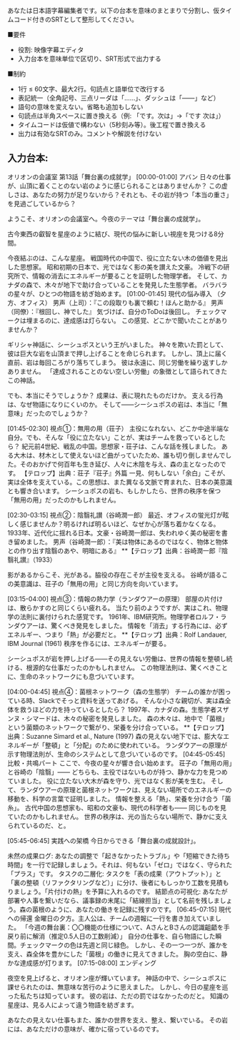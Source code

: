 あなたは日本語字幕編集者です。以下の台本を意味のまとまりで分割し、仮タイムコード付きのSRTとして整形してください。

■要件
- 役割: 映像字幕エディタ
- 入力台本を意味単位で区切り、SRT形式で出力する

■制約
- 1行 ≤ 60文字、最大2行。句読点と語単位で改行する
- 表記統一（全角記号、三点リーダは「……」、ダッシュは「——」など）
- 語句の意味を変えない。省略も追加もしない
- 句読点は半角スペースに置き換える（例: 「です。次は」→「です 次は」）
- タイムコードは仮値で構わない（5秒刻み等）。後工程で置き換える
- 出力は有効なSRTのみ。コメントや解説を付けない

入力台本:
---
オリオンの会議室 第13話「舞台裏の成就学」
[00:00-01:00] アバン
日々の仕事が、山頂に着くことのない岩のように感じられることはありませんか？ この虚しさは、あなたの努力が足りないから？それとも、その岩が持つ「本当の重さ」を見過ごしているから？

ようこそ、オリオンの会議室へ。今夜のテーマは「舞台裏の成就学」。

古今東西の叡智を星座のように結び、現代の悩みに新しい視座を見つける8分間。

今夜結ぶのは、こんな星座。
戦国時代の中国で、役に立たない木の価値を見出した思想家。
昭和初期の日本で、光ではなく影の美を讃えた文豪。
冷戦下の研究所で、情報の消去にエネルギーが要ることを証明した物理学者。
そして、カナダの森で、木々が地下で助け合っていることを発見した生態学者。
バラバラの星々が、ひとつの物語を紡ぎ始めます。
[01:00-01:45] 現代の悩み導入
（夕方、オフィス） 
男声（上司）：『この段取りも裏で頼む！ほんと助かる』 
男声（同僚）：『根回し、神でした』 
気づけば、自分のToDoは後回し。 チェックマークは埋まるのに、達成感は灯らない。 
この感覚、どこかで聞いたことがありませんか？

 ギリシャ神話に、シーシュポスという王がいました。 
神々を欺いた罰として、彼は巨大な岩を山頂まで押し上げることを命じられます。 
しかし、頂上に届く直前、岩は毎回ころがり落ちてしまう。 
彼は永遠に、同じ労働を繰り返すしかありません。 「達成されることのない空しい労働」の象徴として語られてきたこの神話。 

でも、本当にそうでしょうか？ 
成果は、表に現れたものだけか。 支える行為は、なぜ物語になりにくいのか。 
そして——シーシュポスの岩は、本当に「無意味」だったのでしょうか？

[01:45-02:30] 視点①：無用の用（荘子）
主役になれない、どこか中途半端な自分。でも、そんな「役に立たない」ことが、実はチームを救っているとしたら？
紀元前4世紀、戦乱の中国。思想家・荘子は、こんな話を残しました。
ある大木は、材木として使えないほど曲がっていたため、誰も切り倒しませんでした。そのおかげで何百年も生き延び、人々に木陰を与え、森の主となったのです。
【テロップ】出典：荘子『荘子』外篇
一見、何もしない「余白」こそが、実は全体を支えている。この思想は、また異なる文脈で育まれた、日本の美意識とも響き合います。
シーシュポスの岩も、もしかしたら、世界の秩序を保つ「無用の用」だったのかもしれません。


[02:30-03:15] 視点②：陰翳礼讃（谷崎潤一郎）
最近、オフィスの蛍光灯が眩しく感じませんか？明るければ明るいほど、なぜか心が落ち着かなくなる。
1933年、近代化に揺れる日本。文豪・谷崎潤一郎は、失われゆく美の秘密を書き留めました。
男声（谷崎潤一郎）：『美は物体にあるのではなく、物体と物体との作り出す陰翳のあや、明暗にある』
**【テロップ】出典：谷崎潤一郎『陰翳礼讃』（1933）

影があるからこそ、光がある。脇役の存在こそが主役を支える。
谷崎が語るこの美意識は、荘子の「無用の用」と同じ方向を向いています。

[03:15-04:00] 視点③：情報の熱力学（ランダウアーの原理）
部屋の片付けは、散らかすのと同じくらい疲れる。
当たり前のようですが、実はこれ、物理学の法則に裏付けられた感覚です。
1961年、IBM研究所。物理学者ロルフ・ランダウアーは、驚くべき発見をしました。
情報を「消去」する行為には、必ずエネルギー、つまり「熱」が必要だと。
**【テロップ】出典：Rolf Landauer, IBM Journal (1961)
秩序を作るには、エネルギーが要る。

シーシュポスが岩を押し上げる——その見えない労働は、世界の情報を整頓し続ける、根源的な仕事だったのかもしれません。
この物理法則は、驚くべきことに、生命のネットワークにも息づいています。

[04:00-04:45] 視点④：菌根ネットワーク（森の生態学）
チームの誰かが困っている時、Slackでそっと資料を送ってあげる。
そんな小さな親切が、実は森全体を救うほどの力を持っているとしたら？
1997年、カナダの森。生態学者スザンヌ・シマードは、木々の秘密を発見しました。
森の木々は、地中で「菌根」という菌類のネットワークで繋がり、栄養を分け合っている。
**【テロップ】出典：Suzanne Simard et al., Nature (1997)
森の見えない地下では、膨大なエネルギーが「整頓」と「分配」のために使われている。
ランダウアーの原理が示す物理法則が、生命のシステムとして息づいているのです。
[04:45-05:45] 比較・共鳴パート
ここで、今夜の星々が響き合い始めます。
荘子の「無用の用」と谷崎の「陰翳」——
どちらも、主役ではないものが持つ、静かな力を見つめていました。
役に立たない大木が森を守り、光ではなく影が美を生む。
そして、ランダウアーの原理と菌根ネットワークは、見えない場所でのエネルギーの移動を、科学の言葉で証明しました。
情報を整える「熱」、栄養を分け合う「菌糸」。
古代中国の思想家も、昭和の文豪も、現代の科学者も——
同じものを見ていたのかもしれません。
世界の秩序は、光の当たらない場所で、静かに支えられているのだ、と。

[05:45-06:45] 実践への架橋
今日からできる「舞台裏の成就設計」。

未然の成果ログ: あなたの調整で「起きなかったトラブル」や「短縮できた待ち時間」を一行で記録しましょう。それは、何もない「ゼロ」ではなく、守られた「プラス」です。
タスクの二層化: タスクを「表の成果（アウトプット）」と「裏の整頓（リファクタリングなど）」に分け、後者にもしっかり工数を見積もりましょう。「片付けの熱」を予算に入れるのです。
結節点の可視化: あなたが部署や人事を繋いだなら、議事録の末尾に「結線担当」として名前を残しましょう。森の菌根のように、あなたの働きを記録に残すのです。
[06:45-07:15] 現代への帰還
金曜日の夕方。主人公は、チームの週報に一行を書き加えていました。 
「今週の舞台裏：〇〇機能の仕様について、AさんとBさんの認識齟齬を手戻り前に解消（推定0.5人日の工数削減）」 
自分の仕事を、自ら物語にした瞬間。チェックマークの色は先週と同じ緑色。
しかし、その一つ一つが、誰かを支え、森全体を豊かにした「菌根」の働きに見えてきました。
胸の空白に、静かな達成感が灯ります。
[07:15-08:00] エンディング

夜空を見上げると、オリオン座が輝いています。 
神話の中で、シーシュポスに課せられたのは、無意味な苦行のように思えました。
しかし、今日の星座を巡った私たちは知っています。
彼の岩は、ただの罰ではなかったのだと。
 知識の星座は、見る人によって違う物語を紡ぎます。 

あなたの見えない仕事もまた、誰かの世界を支え、整え、繋いでいる。
その岩には、あなただけの意味が、確かに宿っているのです。

